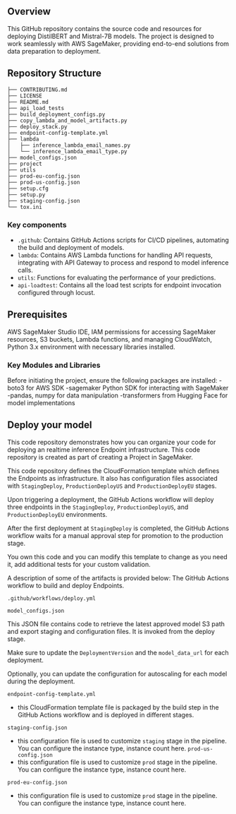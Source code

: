 ## Overview

This GitHub repository contains the source code and resources for  deploying DistilBERT and Mistral-7B models. The project is designed to work seamlessly with AWS SageMaker, providing end-to-end solutions from data preparation to deployment.

## Repository Structure
```
├── CONTRIBUTING.md
├── LICENSE
├── README.md
├── api_load_tests
├── build_deployment_configs.py
├── copy_lambda_and_model_artifacts.py
├── deploy_stack.py
├── endpoint-config-template.yml
├── lambda
│   ├── inference_lambda_email_names.py
│   └── inference_lambda_email_type.py
├── model_configs.json
├── project
├── utils
├── prod-eu-config.json
├── prod-us-config.json
├── setup.cfg
├── setup.py
├── staging-config.json
└── tox.ini
```

### Key components

- `.github`: Contains GitHub Actions scripts for CI/CD pipelines, automating the build and deployment of models.
- `lambda`: Contains AWS Lambda functions for handling API requests, integrating with API Gateway to process and respond to model inference calls.
- `utils`: Functions for evaluating the performance of your predictions.
- `api-loadtest`: Contains all the load test scripts for endpoint invocation configured through locust.

## Prerequisites

AWS SageMaker Studio IDE, IAM permissions for accessing SageMaker resources, S3 buckets, Lambda functions, and managing CloudWatch, Python 3.x environment with necessary libraries installed.

### Key Modules and Libraries

Before initiating the project, ensure the following packages are installed:
    -boto3 for AWS SDK
    -sagemaker Python SDK for interacting with SageMaker
    -pandas, numpy for data manipulation
    -transformers from Hugging Face for model implementations

## Deploy your model

This code repository demonstrates how you can organize your code for deploying an realtime inference Endpoint infrastructure. This code repository is created as part of creating a Project in SageMaker. 

This code repository defines the CloudFormation template which defines the Endpoints as infrastructure. It also has configuration files associated with `StagingDeploy`,  `ProductionDeployUS` and `ProductionDeployEU` stages.

Upon triggering a deployment, the GitHub Actions workflow will deploy three endpoints in the `StagingDeploy`, `ProductionDeployUS`, and `ProductionDeployEU` environments. 

After the first deployment at `StagingDeploy` is completed, the GitHub Actions workflow waits for a manual approval step for promotion to the production stage.

You own this code and you can modify this template to change as you need it, add additional tests for your custom validation. 

A description of some of the artifacts is provided below:
The GitHub Actions workflow to build and deploy Endpoints.

```
.github/workflows/deploy.yml
```

```
model_configs.json
```
This JSON file contains code to retrieve the latest approved model S3 path and export staging and configuration files. It is invoked from the deploy stage. 

Make sure to update the `DeploymentVersion` and the `model_data_url` for each deployment.

Optionally, you can update the configuration for autoscaling for each model during the deployment.

`endpoint-config-template.yml`
 - this CloudFormation template file is packaged by the build step in the GitHub Actions workflow and is deployed in different stages.

`staging-config.json`
 - this configuration file is used to customize `staging` stage in the pipeline. You can configure the instance type, instance count here.
`prod-us-config.json`
 - this configuration file is used to customize `prod` stage in the pipeline. You can configure the instance type, instance count here.

`prod-eu-config.json`
 - this configuration file is used to customize `prod` stage in the pipeline. You can configure the instance type, instance count here.

